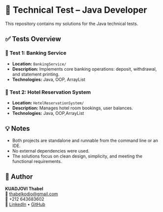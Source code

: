 # 🧪 Technical Test – Java Developer

This repository contains my solutions for the Java technical tests.

## ✅ Tests Overview

### 📁 Test 1: Banking Service

- **Location:** `BankingService/`
- **Description:** Implements core banking operations: deposit, withdrawal, and statement printing.
- **Technologies:** Java, OOP, ArrayList

### 📁 Test 2: Hotel Reservation System

- **Location:** `HotelReservationSystem/`
- **Description:** Manages hotel room bookings, user balances.
- **Technologies:** Java, OOP,ArrayList

## 💡 Notes

- Both projects are standalone and runnable from the command line or an IDE.
- No external dependencies were used.
- The solutions focus on clean design, simplicity, and meeting the functional requirements.

## 👤 Author

**KUADJOVI Thabel**  
📧 thabelkodjo@gmail.com  
📱 +212 643683602  
🔗 [LinkedIn](https://linkedin.com/in/thabel-kuadjovi) • [GitHub](https://github.com/thabel)
